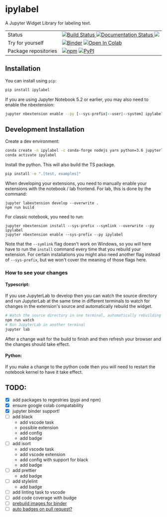 # ipylabel

A Jupyter Widget Library for labeling text.

<table>
  <tr>
    <td>Status</td>
    <td>
      <a href="https://github.com/unrndm/ipylabel/actions">
        <img src="https://github.com/unrndm/ipylabel/actions/workflows/main.yml/badge.svg" alt="Build Status">
      </a>
      <a href="https://ipylabel.readthedocs.io/en/latest/?badge=latest">
        <img src="https://readthedocs.org/projects/ipylabel/badge/?version=latest&style=flat-square" alt="Documentation Status" />
      </a>
      <a href="https://codecov.io/gh/unrndm/ipylabel" > 
        <img src="https://codecov.io/gh/unrndm/ipylabel/branch/dev/graph/badge.svg?token=ffJWtuvn4Q"/> 
      </a>
    </td>
  </tr>
  <tr>
    <td>Try for yourself</td>
    <td>
      <a href="https://mybinder.org/v2/gh/unrndm/ipylabel/HEAD?labpath=examples%2Fintroduction.ipynb"><img src="https://mybinder.org/badge_logo.svg" alt="Binder"></a>
      <a href="https://colab.research.google.com/github/unrndm/ipylabel/blob/dev/examples/introduction.ipynb"><img src="https://colab.research.google.com/assets/colab-badge.svg" alt="Open In Colab"></a>
    </td>
  </tr>
  <tr>
    <td>Package repositories</td>
    <td>
      <a href="https://www.npmjs.com/package/ipylabel"><img alt="npm" src="https://img.shields.io/npm/v/ipylabel?style=flat-square"></a>
      <a href="https://pypi.org/project/ipylabel/"><img alt="PyPI" src="https://img.shields.io/pypi/v/ipylabel?style=flat-square"></a>
    </td>
  </tr>
</table>

## Installation

You can install using `pip`:

```bash
pip install ipylabel
```

If you are using Jupyter Notebook 5.2 or earlier, you may also need to enable
the nbextension:

```bash
jupyter nbextension enable --py [--sys-prefix|--user|--system] ipylabel
```

## Development Installation

Create a dev environment:

```bash
conda create -n ipylabel -c conda-forge nodejs yarn python=3.6 jupyterlab jupyter-packaging
conda activate ipylabel
```

Install the python. This will also build the TS package.

```bash
pip install -e ".[test, examples]"
```

When developing your extensions, you need to manually enable your extensions with the
notebook / lab frontend. For lab, this is done by the command:

```
jupyter labextension develop --overwrite .
npm run build
```

For classic notebook, you need to run:

```
jupyter nbextension install --sys-prefix --symlink --overwrite --py ipylabel
jupyter nbextension enable --sys-prefix --py ipylabel
```

Note that the `--symlink` flag doesn't work on Windows, so you will here have to run
the `install` command every time that you rebuild your extension. For certain installations
you might also need another flag instead of `--sys-prefix`, but we won't cover the meaning
of those flags here.

### How to see your changes

#### Typescript:

If you use JupyterLab to develop then you can watch the source directory and run JupyterLab at the same time in different
terminals to watch for changes in the extension's source and automatically rebuild the widget.

```bash
# Watch the source directory in one terminal, automatically rebuilding when needed
npm run watch
# Run JupyterLab in another terminal
jupyter lab
```

After a change wait for the build to finish and then refresh your browser and the changes should take effect.

#### Python:

If you make a change to the python code then you will need to restart the notebook kernel to have it take effect.

## TODO:

- [x] add packages to regestries (pypi and npm)
- [x] ensure google colab compatability
- [x] jupyter binder support!
- [ ] add black
  - add vscode task
  - possible extension
  - add config
  - add badge
- [ ] add isort
  - add vscode task
  - add vscode extension
  - add config with support for black
  - add badge
- [ ] add prettier
  - add badge
- [ ] add stylelint
  - add badge
- [ ] add linting task to vscode
- [ ] add code coverage with budge
- [ ] [prebuild images for binder](https://github.com/jupyterhub/repo2docker-action#use-github-actions-to-cache-the-build-for-binderhub)
- [ ] [auto badges on pull request?](https://mybinder.readthedocs.io/en/latest/howto/gh-actions-badges.html)
